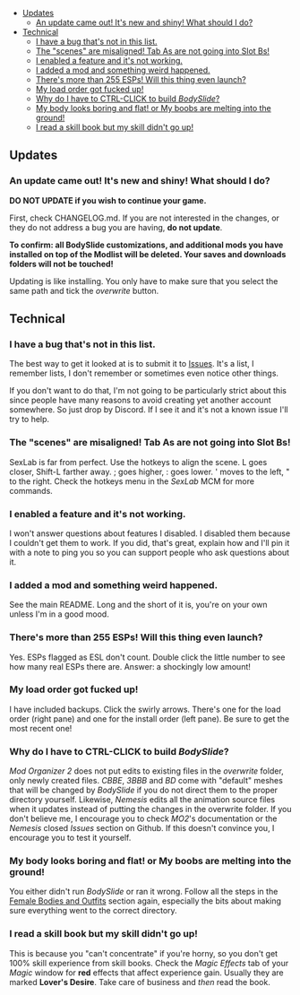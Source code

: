 - [Updates](#updates)
  - [An update came out! It's new and shiny! What should I do?](#an-update-came-out-its-new-and-shiny-what-should-i-do)
- [Technical](#technical)
  - [I have a bug that's not in this list.](#i-have-a-bug-thats-not-in-this-list)
  - [The "scenes" are misaligned! Tab As are not going into Slot Bs!](#the-scenes-are-misaligned-tab-as-are-not-going-into-slot-bs)
  - [I enabled a feature and it's not working.](#i-enabled-a-feature-and-its-not-working)
  - [I added a mod and something weird happened.](#i-added-a-mod-and-something-weird-happened)
  - [There's more than 255 ESPs! Will this thing even launch?](#theres-more-than-255-esps-will-this-thing-even-launch)
  - [My load order got fucked up!](#my-load-order-got-fucked-up)
  - [Why do I have to CTRL-CLICK to build _BodySlide_?](#why-do-i-have-to-ctrl-click-to-build-bodyslide)
  - [My body looks boring and flat! or My boobs are melting into the ground!](#my-body-looks-boring-and-flat-or-my-boobs-are-melting-into-the-ground)
  - [I read a skill book but my skill didn't go up!](#i-read-a-skill-book-but-my-skill-didnt-go-up)

## Updates

### An update came out! It's new and shiny! What should I do?

**DO NOT UPDATE if you wish to continue your game.**

First, check CHANGELOG.md. If you are not interested in the changes, or they do not address a bug you are having, **do not update**.

**To confirm: all BodySlide customizations, and additional mods you have installed on top of the Modlist will be deleted. Your saves and downloads folders will not be touched!**

Updating is like installing. You only have to make sure that you select the same path and tick the _overwrite_ button.

## Technical

### I have a bug that's not in this list.

The best way to get it looked at is to submit it to [Issues](https://github.com/cacophony-wj/LeS/issues). It's a list, I remember lists, I don't remember or sometimes even notice other things.

If you don't want to do that, I'm not going to be particularly strict about this since people have many reasons to avoid creating yet another account somewhere. So just drop by Discord. If I see it and it's not a known issue I'll try to help.

### The "scenes" are misaligned! Tab As are not going into Slot Bs!

SexLab is far from perfect. Use the hotkeys to align the scene. L goes closer, Shift-L farther away. ; goes higher, : goes lower. ' moves to the left, " to the right. Check the hotkeys menu in the _SexLab_ MCM for more commands.

### I enabled a feature and it's not working.

I won't answer questions about features I disabled. I disabled them because I couldn't get them to work. If you did, that's great, explain how and I'll pin it with a note to ping you so you can support people who ask questions about it.

### I added a mod and something weird happened.

See the main README. Long and the short of it is, you're on your own unless I'm in a good mood.

### There's more than 255 ESPs! Will this thing even launch?

Yes. ESPs flagged as ESL don't count. Double click the little number to see how many real ESPs there are. Answer: a shockingly low amount!

### My load order got fucked up!

I have included backups. Click the swirly arrows. There's one for the load order (right pane) and one for the install order (left pane). Be sure to get the most recent one!

### Why do I have to CTRL-CLICK to build _BodySlide_?

_Mod Organizer 2_ does not put edits to existing files in the _overwrite_ folder, only newly created files. _CBBE_, _3BBB_ and _BD_ come with "default" meshes that will be changed by _BodySlide_ if you do not direct them to the proper directory yourself. Likewise, _Nemesis_ edits all the animation source files when it updates instead of putting the changes in the overwrite folder. If you don't believe me, I encourage you to check _MO2_'s documentation or the _Nemesis_ closed _Issues_ section on Github. If this doesn't convince you, I encourage you to test it yourself.

### My body looks boring and flat! or My boobs are melting into the ground!

You either didn't run _BodySlide_ or ran it wrong. Follow all the steps in the [Female Bodies and Outfits](https://github.com/cacophony/LeS/blob/master/BODYSLIDE.md) section again, especially the bits about making sure everything went to the correct directory.

### I read a skill book but my skill didn't go up!

This is because you "can't concentrate" if you're horny, so you don't get 100% skill experience from skill books. Check the _Magic Effects_ tab of your _Magic_ window for **red** effects that affect experience gain. Usually they are marked **Lover's Desire**. Take care of business and _then_ read the book.
